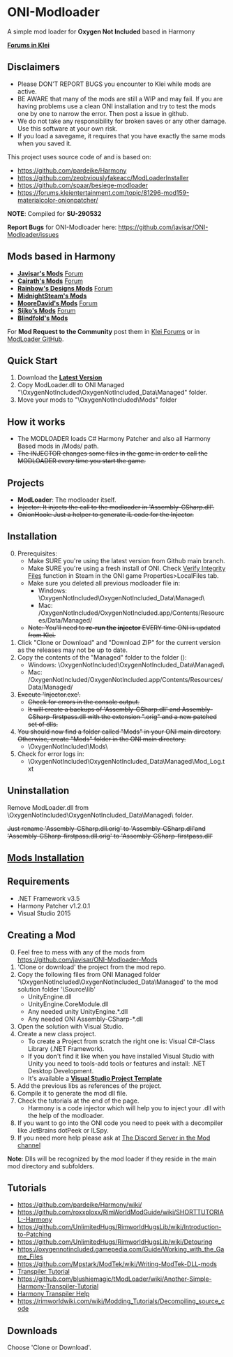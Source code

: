 # ONI-Modloader
A simple mod loader for **Oxygen Not Included** based in Harmony

[**Forums in Klei**](https://forums.kleientertainment.com/topic/88186-mod01-oni-modloader/)


Disclaimers
-----------
* Please DON'T REPORT BUGS you encounter to Klei while mods are active.
* BE AWARE that many of the mods are still a WIP and may fail. If you are having problems use a clean ONI installation and try to test the mods one by one to narrow the error. Then post a issue in github.
* We do not take any responsibility for broken saves or any other damage. Use this software at your own risk.
* If you load a savegame, it requires that you have exactly the same mods when you saved it.

This project uses source code of and is based on:
* https://github.com/pardeike/Harmony
* https://github.com/zeobviouslyfakeacc/ModLoaderInstaller
* https://github.com/spaar/besiege-modloader
* https://forums.kleientertainment.com/topic/81296-mod159-materialcolor-onionpatcher/


**NOTE**: Compiled for **SU-290532**

**Report Bugs** for ONI-Modloader here: https://github.com/javisar/ONI-Modloader/issues


Mods based in Harmony
---------------------
* [**Javisar's Mods**](https://github.com/javisar/ONI-Modloader-Mods) [Forum](https://forums.kleientertainment.com/forums/topic/97444-mods-trevices-mods-lair/)
* [**Cairath's Mods**](https://github.com/Cairath/ONI-Mods) [Forum](https://forums.kleientertainment.com/forums/topic/94120-mods-cairaths-mod-corner/)
* [**Rainbow's Designs Mods**](https://github.com/rainbowdesign/OxygenNotIncluded-Mods) [Forum](https://forums.kleientertainment.com/forums/topic/95313-rainbowdesigns-mods/)
* [**MidnightSteam's Mods**](https://github.com/Midnight-Steam/ONI-Modloader)
* [**MooreDavid's Mods**](https://github.com/MooreDavid/ONI-MOD-) [Forum](https://forums.kleientertainment.com/forums/topic/96381-seekers-modding-bucket/)
* [**Sijko's Mods**](https://github.com/Sijko/ONI-Mods/) [Forum](https://forums.kleientertainment.com/forums/topic/95988-mods-small-mods/)
* [**Blindfold's Mods**](https://github.com/Blindfold-Games/ONI-Blind-MODS)

For **Mod Request to the Community** post them in [Klei Forums](https://forums.kleientertainment.com/forums/topic/88186-mod05-oni-modloader/) or in [ModLoader GitHub](https://github.com/javisar/ONI-Modloader/issues/new?template=feature_request.md).


Quick Start
-----------
1. Download the [**Latest Version**](https://github.com/javisar/ONI-Modloader/blob/master/Managed/ModLoader.dll)
2. Copy ModLoader.dll to ONI Managed "\OxygenNotIncluded\OxygenNotIncluded_Data\Managed\" folder.
3. Move your mods to "\OxygenNotIncluded\Mods\" folder


How it works
------------
* The MODLOADER loads C# Harmony Patcher and also all Harmony Based mods in /Mods/ path.
* ~~The INJECTOR changes some files in the game in order to call the MODLOADER every time you start the game.~~


Projects
--------
* **ModLoader**: The modloader itself.
* ~~Injector: It injects the call to the modloader in 'Assembly-CSharp.dll'.~~
* ~~OnionHook: Just a helper to generate IL code for the Injector.~~


Installation
------------
0. Prerequisites:
   * Make SURE you're using the latest version from Github main branch.
   * Make SURE you're using a fresh install of ONI. Check [Verify Integrity Files](https://inxile.zendesk.com/hc/en-us/articles/115004662908-Verify-game-cache-files-Steam-) function in Steam in the ONI game Properties>LocalFiles tab.
   * Make sure you deleted all previous modloader file in:
     * Windows: \OxygenNotIncluded\OxygenNotIncluded_Data\Managed\
	 * Mac: /OxygenNotIncluded/OxygenNotIncluded.app/Contents/Resources/Data/Managed/
   * ~~Note: You'll need to **re-run the injector** EVERY time ONI is updated from Klei.~~
1. Click "Clone or Download" and "Download ZIP" for the current version as the releases may not be up to date.
2. Copy the contents of the "Managed" folder to the folder ():
   * Windows: \OxygenNotIncluded\OxygenNotIncluded_Data\Managed\
   * Mac: /OxygenNotIncluded/OxygenNotIncluded.app/Contents/Resources/Data/Managed/
3. ~~Execute 'Injector.exe'.~~
   * ~~Check for errors in the console output.~~
   * ~~It will create a backups of 'Assembly-CSharp.dll' and Assembly-CSharp-firstpass.dll with the extension ".orig" and a new patched set of dlls.~~  
4. ~~You should now find a folder called "Mods" in your ONI main directory. Otherwise, create "Mods" folder in the ONI main directory.~~
   * \OxygenNotIncluded\Mods\
5. Check for error logs in:
   * \OxygenNotIncluded\OxygenNotIncluded_Data\Managed\Mod_Log.txt   


Uninstallation
--------------
Remove ModLoader.dll from \OxygenNotIncluded\OxygenNotIncluded_Data\Managed\ folder.

~~Just rename 'Assembly-CSharp.dll.orig' to 'Assembly-CSharp.dll'and 'Assembly-CSharp-firstpass.dll.orig' to 'Assembly-CSharp-firstpass.dll'~~


[Mods Installation](https://github.com/javisar/ONI-Modloader-Mods/blob/master/README.md#mods-installation)
-----------------


Requirements
------------
* .NET Framework v3.5
* Harmony Patcher v1.2.0.1
* Visual Studio 2015


Creating a Mod
--------------
0. Feel free to mess with any of the mods from https://github.com/javisar/ONI-Modloader-Mods
1. 'Clone or download' the project from the mod repo.
2. Copy the following files from ONI Managed folder '\OxygenNotIncluded\OxygenNotIncluded_Data\Managed' to the mod solution folder '\Source\lib\'
   * UnityEngine.dll
   * UnityEngine.CoreModule.dll
   * Any needed unity UnityEngine.*.dll   
   * Any needed ONI Assembly-CSharp-*.dll
3. Open the solution with Visual Studio.
4. Create a new class project. 
   * To create a Project from scratch the right one is: Visual C#-Class Library (.NET Framework). 
   * If you don't find it like when you have installed Visual Studio with Unity you need to tools-add tools or features and install: .NET Desktop Development.
   * It's available a **[Visual Studio Project Template](https://github.com/javisar/ONI-Modloader-Mods/blob/master/Source/TemplateMod.zip)**
5. Add the previous libs as references of the project.
6. Compile it to generate the mod dll file.
7. Check the tutorials at the end of the page.
   * Harmony is a code injector which will help you to inject your .dll with the help of the modloader.
8. If you want to go into the ONI code you need to peek with a decompiler like JetBrains dotPeek or ILSpy.
9. If you need more help please ask at [The Discord Server in the Mod channel ](https://discord.gg/EBncbX2)

**Note**: Dlls will be recognized by the mod loader if they reside in the main mod directory and subfolders.


Tutorials
-----------------
* https://github.com/pardeike/Harmony/wiki/
* https://github.com/roxxploxx/RimWorldModGuide/wiki/SHORTTUTORIAL:-Harmony
* https://github.com/UnlimitedHugs/RimworldHugsLib/wiki/Introduction-to-Patching
* https://github.com/UnlimitedHugs/RimworldHugsLib/wiki/Detouring
* https://oxygennotincluded.gamepedia.com/Guide/Working_with_the_Game_Files
* https://github.com/Mpstark/ModTek/wiki/Writing-ModTek-DLL-mods
* [Transpiler Tutorial](https://gist.github.com/pardeike/c02e29f9e030e6a016422ca8a89eefc9)
* https://github.com/blushiemagic/tModLoader/wiki/Another-Simple-Harmony-Transpiler-Tutorial
* [Harmony Transpiler Help](https://ludeon.com/forums/index.php?topic=36406.0)
* https://rimworldwiki.com/wiki/Modding_Tutorials/Decompiling_source_code


Downloads
---------
Choose 'Clone or Download'.



